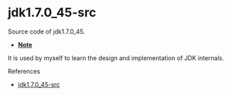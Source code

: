 # jdk1.7.0_45-src
Source code of jdk1.7.0_45.

- [**Note**](https://github.com/ifhuang/jdk1.7.0_45-src/blob/master/JRL_note.txt)

It is used by myself to learn the design and implementation of JDK internals.

References
- [jdk1.7.0_45-src](http://www.oracle.com/technetwork/java/javase/downloads/java-archive-downloads-javase7-521261.html#jdk-7u45-oth-JPR)
